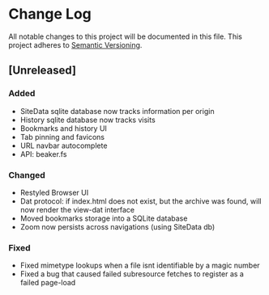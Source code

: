 # Change Log
All notable changes to this project will be documented in this file.
This project adheres to [Semantic Versioning](http://semver.org/).

## [Unreleased]
### Added
- SiteData sqlite database now tracks information per origin
- History sqlite database now tracks visits
- Bookmarks and history UI
- Tab pinning and favicons
- URL navbar autocomplete
- API: beaker.fs

### Changed
- Restyled Browser UI
- Dat protocol: if index.html does not exist, but the archive was found, will now render the view-dat interface
- Moved bookmarks storage into a SQLite database
- Zoom now persists across navigations (using SiteData db)

### Fixed
- Fixed mimetype lookups when a file isnt identifiable by a magic number
- Fixed a bug that caused failed subresource fetches to register as a failed page-load